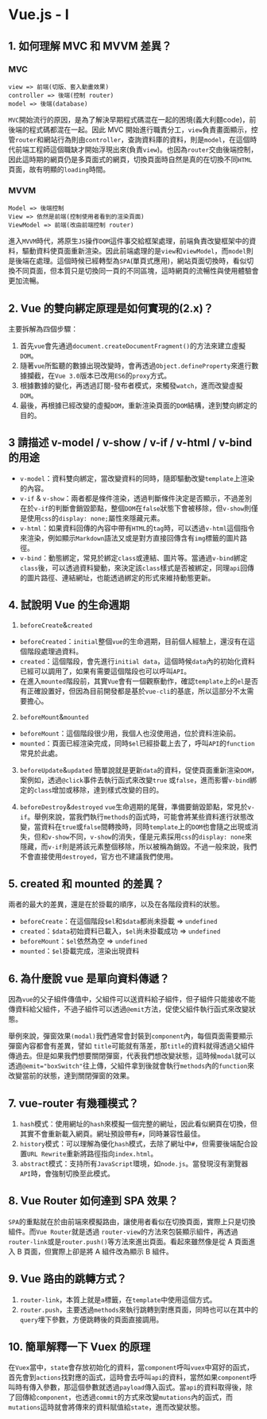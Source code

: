 # Vue.js - I

## 1. 如何理解 MVC 和 MVVM 差異？
### MVC
```
view => 前端(切版、套入動畫效果)
controller => 後端(控制 router)
model => 後端(database)
```
`MVC`開始流行的原因，是為了解決早期程式碼混在一起的困境(義大利麵code)，前後端的程式碼都混在一起。因此 MVC 開始進行職責分工，`view`負責畫面顯示，控管`router`和網站行為則由`controller`，查詢資料庫的資料，則是`model`，在這個時代前端工程師這個職缺才開始浮現出來(負責`view`)。也因為`router`交由後端控制，因此這時期的網頁仍是多頁面式的網頁，切換頁面時自然是真的在切換不同`HTML`頁面，故有明顯的`loading`時間。

### MVVM
```
Model => 後端控制
View => 依然是前端(控制使用者看到的渲染頁面)
ViewModel => 前端(改由前端控制 router)
```
進入`MVVM`時代，將原生`JS`操作`DOM`這件事交給框架處理，前端負責改變框架中的資料，驅動資料使頁面重新渲染。因此前端處理的是`view`和`viewModel`，而`model`則是後端在處理。這個時候已經轉型為`SPA`(單頁式應用)，網站頁面切換時，看似切換不同頁面，但本質只是切換同一頁的不同區塊，這時網頁的流暢性與使用體驗會更加流暢。

## 2. Vue 的雙向綁定原理是如何實現的(2.x)？
主要拆解為四個步驟：
1. 首先`vue`會先通過`document.createDocumentFragment()`的方法來建立虛擬`DOM`。
2. 隨著`vue`所監聽的數據出現改變時，會再透過`Object.defineProperty`來進行數據攔截，在`Vue 3.0`版本已改用`ES6`的`proxy`方式。
3. 根據數據的變化，再透過訂閱-發布者模式，來觸發`watch`，進而改變虛擬`DOM`。
4. 最後，再根據已經改變的虛擬`DOM`，重新渲染頁面的`DOM`結構，達到雙向綁定的目的。

## 3 請描述 v-model / v-show / v-if / v-html / v-bind 的用途
-  `v-model`：資料雙向綁定，當改變資料的同時，隨即驅動改變`template`上渲染的內容。
-  `v-if` & `v-show`：兩者都是條件渲染，透過判斷條件決定是否顯示，不過差別在於`v-if`的判斷會銷毀節點，整個`DOM`在`false`狀態下會被移除，但`v-show`則僅是使用`css`的`display: none;`屬性來隱藏元素。
-  `v-html`：如果資料回傳的內容中帶有`HTML`的`tag`時，可以透過`v-html`這個指令來渲染，例如顯示`Markdown`語法又或是對方直接回傳含有`img`標籤的圖片路徑。
-  `v-bind`：動態綁定，常見於綁定`class`或連結、圖片等。當通過`v-bind`綁定`class`後，可以透過資料變動，來決定該`class`樣式是否被綁定，同理`api`回傳的圖片路徑、連結網址，也能透過綁定的形式來維持動態更新。

## 4. 試說明 Vue 的生命週期
1. `beforeCreate`&`created`
  - `beforeCreated`：`initial`整個`vue`的生命週期，目前個人經驗上，還沒有在這個階段處理過資料。
  - `created`：這個階段，會先進行`initial data`，這個時候`data`內的初始化資料已經可以調用了，如果有需要這個階段也可以呼叫`API`。
  - 在進入`mounted`階段前，其實`Vue`會有一個觀察動作，確認`template`上的`el`是否有正確設置好，但因為目前開發都是基於`vue-cli`的基底，所以這部分不太需要擔心。

2. `beforeMount`&`mounted`
  - `beforeMount`：這個階段很少用，我個人也沒使用過，位於資料渲染前。
  - `mounted`：頁面已經渲染完成，同時`$el`已經掛載上去了，呼叫`API`的`function`常見於此處。

3. `beforeUpdate`&`updated`
  簡單說就是更新`data`的資料，促使頁面重新渲染`DOM`，案例如，透過`@click`事件去執行函式來改變`true` 或`false`，進而影響`v-bind`綁定的`class`增加或移除，達到樣式改變的目的。

4. `beforeDestroy`&`destroyed`
  `vue`生命週期的尾聲，準備要銷毀節點，常見於`v-if`。舉例來說，當我們執行`methods`的函式時，可能會將某些資料進行狀態改變，當資料在`true`或`false`間轉換時，同時`template`上的`DOM`也會隨之出現或消失，但和`v-show`不同，`v-show`的消失，僅是元素採用`css`的`display: none`來隱藏，而`v-if`則是將該元素整個移除，所以被稱為銷毀。不過一般來說，我們不會直接使用`destroyed`，官方也不建議我們使用。

## 5. created 和 mounted 的差異？
兩者的最大的差異，還是在於掛載的順序，以及在各階段資料的狀態。
- `beforeCreate`：在這個階段`$el`和`$data`都尚未掛載 => `undefined`
- `created`：`$data`初始資料已載入，`$el`尚未掛載成功 => `undefined`
- `beforeMount`：`$el`依然為空 => `undefined`
- `mounted`：`$el`掛載完成，渲染出現資料

## 6. 為什麼說 vue 是單向資料傳遞？
因為`vue`的父子組件傳值中，父組件可以送資料給子組件，但子組件只能接收不能傳資料給父組件，不過子組件可以透過`@emit`方法，促使父組件執行函式來改變狀態。

舉例來說，彈窗效果`(modal)`我們通常會封裝到`component`內，每個頁面需要顯示彈窗內容都會有差異，譬如 `title`可能就有落差，那`title`的資料就得透過父組件傳過去。但是如果我們想要關閉彈窗，代表我們想改變狀態，這時候`modal`就可以透過`@emit="boxSwitch"`往上傳，父組件拿到後就會執行`methods`內的`function`來改變當前的狀態，達到關閉彈窗的效果。

## 7. vue-router 有幾種模式？
1. `hash`模式：使用網址的`hash`來模擬一個完整的網址，因此看似網頁在切換，但其實不會重新載入網頁。網址預設帶有`#`，同時兼容性最佳。
2. `history`模式：可以理解為優化`hash`模式，去除了網址中`#`，但需要後端配合設置`URL Rewrite`重新將路徑指向`index.html`。
3. `abstract`模式：支持所有`JavaScript`環境，如`node.js`。當發現沒有瀏覽器`API`時，會強制切換至此模式。

## 8. Vue Router 如何達到 SPA 效果？
`SPA`的重點就在於由前端來模擬路由，讓使用者看似在切換頁面，實際上只是切換組件。而`Vue Router`就是透過 `router-view`的方法來包裝顯示組件，再透過`router-link`或是`router.push()`等方法來進出頁面。看起來雖然像是從 A 頁面進入 B 頁面，但實際上卻是將 A 組件改為顯示 B 組件。

## 9. Vue 路由的跳轉方式？
1. `router-link`，本質上就是`a`標籤，在`template`中使用這個方式。
2. `router.push`，主要透過`methods`來執行跳轉到對應頁面，同時也可以在其中的`query`埋下參數，方便跳轉後的頁面直接調用。

## 10. 簡單解釋一下 Vuex 的原理
在`Vuex`當中，`state`會存放初始化的資料，當`component`呼叫`vuex`中寫好的函式，首先會到`actions`找對應的函式，這時會去呼叫`api`的資料，當然如果`component`呼叫時有傳入參數，那這個參數就透過`payload`傳入函式。當`api`的資料取得後，除了回傳給`component`，也透過`commit`的方式來改變`mutations`內的函式，而`mutations`這時就會將傳來的資料賦值給`state`，進而改變狀態。